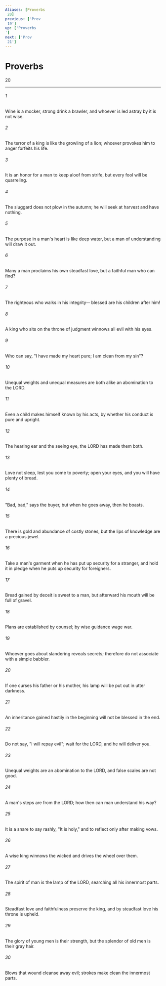 ```yaml
---
Aliases: [Proverbs 20]
previous: ['Prov 19']
up: ['Proverbs']
next: ['Prov 21']
---
```

# Proverbs 20

***
 

###### 1 
Wine is a mocker, strong drink a brawler,  and whoever is led astray by it is not wise.   

###### 2 
The terror of a king is like the growling of a lion;  whoever provokes him to anger forfeits his life.   

###### 3 
It is an honor for a man to keep aloof from strife,  but every fool will be quarreling.   

###### 4 
The sluggard does not plow in the autumn;  he will seek at harvest and have nothing.   

###### 5 
The purpose in a man's heart is like deep water,  but a man of understanding will draw it out.   

###### 6 
Many a man proclaims his own steadfast love,  but a faithful man who can find?   

###### 7 
The righteous who walks in his integrity--  blessed are his children after him!   

###### 8 
A king who sits on the throne of judgment  winnows all evil with his eyes.   

###### 9 
Who can say, "I have made my heart pure;  I am clean from my sin"?   

###### 10 
Unequal weights and unequal measures  are both alike an abomination to the LORD.   

###### 11 
Even a child makes himself known by his acts,  by whether his conduct is pure and upright.   

###### 12 
The hearing ear and the seeing eye,  the LORD has made them both.   

###### 13 
Love not sleep, lest you come to poverty;  open your eyes, and you will have plenty of bread.   

###### 14 
"Bad, bad," says the buyer,  but when he goes away, then he boasts.   

###### 15 
There is gold and abundance of costly stones,  but the lips of knowledge are a precious jewel.   

###### 16 
Take a man's garment when he has put up security for a stranger,  and hold it in pledge when he puts up security for foreigners.   

###### 17 
Bread gained by deceit is sweet to a man,  but afterward his mouth will be full of gravel.   

###### 18 
Plans are established by counsel;  by wise guidance wage war.   

###### 19 
Whoever goes about slandering reveals secrets;  therefore do not associate with a simple babbler.   

###### 20 
If one curses his father or his mother,  his lamp will be put out in utter darkness.   

###### 21 
An inheritance gained hastily in the beginning  will not be blessed in the end.   

###### 22 
Do not say, "I will repay evil";  wait for the LORD, and he will deliver you.   

###### 23 
Unequal weights are an abomination to the LORD,  and false scales are not good.   

###### 24 
A man's steps are from the LORD;  how then can man understand his way?   

###### 25 
It is a snare to say rashly, "It is holy,"  and to reflect only after making vows.   

###### 26 
A wise king winnows the wicked  and drives the wheel over them.   

###### 27 
The spirit of man is the lamp of the LORD,  searching all his innermost parts.   

###### 28 
Steadfast love and faithfulness preserve the king,  and by steadfast love his throne is upheld.   

###### 29 
The glory of young men is their strength,  but the splendor of old men is their gray hair.   

###### 30 
Blows that wound cleanse away evil;  strokes make clean the innermost parts.
